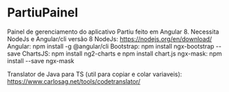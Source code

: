 # PartiuPainel
Painel de gerenciamento do aplicativo Partiu feito em Angular 8.
Necessita NodeJs e Angular/cli versão 8
NodeJs: https://nodejs.org/en/download/
Angular: npm install -g @angular/cli
Bootstrap: npm install ngx-bootstrap --save
ChartsJS: npm install ng2-charts e npm install chart.js
ngx-mask: npm install --save ngx-mask

Translator de Java para TS (util para copiar e colar variaveis):
https://www.carlosag.net/tools/codetranslator/

